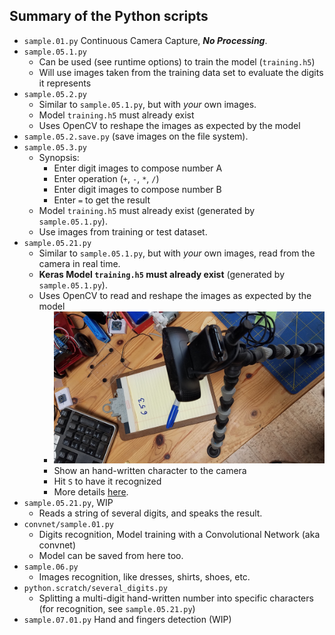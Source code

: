 ## Summary of the Python scripts
- `sample.01.py` Continuous Camera Capture, **_No Processing_**.
- `sample.05.1.py`
    - Can be used (see runtime options) to train the model (`training.h5`)
    - Will use images taken from the training data set to evaluate the digits it represents
- `sample.05.2.py`
    - Similar to `sample.05.1.py`, but with _your_ own images.
    - Model `training.h5` must already exist
    - Uses OpenCV to reshape the images as expected by the model
- `sample.05.2.save.py` (save images on the file system).
- `sample.05.3.py`
    - Synopsis:
        - Enter digit images to compose number A
        - Enter operation (`+`, `-`, `*`, `/`)
        - Enter digit images to compose number B
        - Enter `=` to get the result
    - Model `training.h5` must already exist (generated by `sample.05.1.py`).
    - Use images from training or test dataset.
- `sample.05.21.py`
    - Similar to `sample.05.1.py`, but with _your_ own images, read from the camera in real time.
    - **Keras Model `training.h5` must already exist** (generated by `sample.05.1.py`).
    - Uses OpenCV to read and reshape the images as expected by the model
        - ![Setting](../img/settings.jpg)
        - Show an hand-written character to the camera
        - Hit `S` to have it recognized
        - More details [here](../README.md#your-own-hand-written-digits-recognition).
- `sample.05.21.py`, WIP
    - Reads a string of several digits, and speaks the result.
- `convnet/sample.01.py`
    - Digits recognition, Model training with a Convolutional Network (aka convnet)
    - Model can be saved from here too.
- `sample.06.py`
    - Images recognition, like dresses, shirts, shoes, etc.
- `python.scratch/several_digits.py`
    - Splitting a multi-digit hand-written number into specific characters (for recognition, see `sample.05.21.py`)
- `sample.07.01.py` Hand and fingers detection (WIP)
